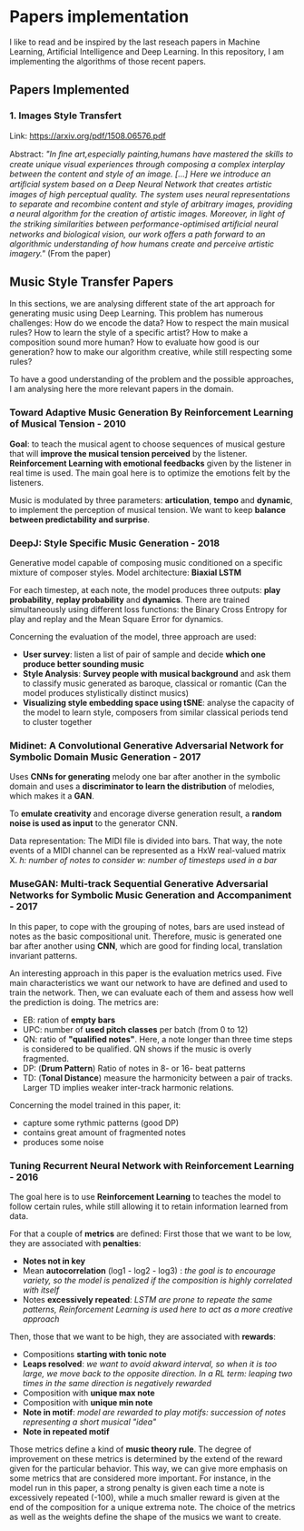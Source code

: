 # Papers implementation

I like to read and be inspired by the last reseach papers in Machine Learning, Artificial Intelligence and Deep Learning. 
In this repository, I am implementing the algorithms of those recent papers. 

## Papers Implemented 

### 1. Images Style Transfert

Link:  https://arxiv.org/pdf/1508.06576.pdf

Abstract: *"In ﬁne art,especially painting,humans have mastered the skills to create unique visual experiences through composing a complex interplay between the content and style of an image. [...] Here we introduce an artiﬁcial system based on a Deep Neural Network that creates artistic images of high perceptual quality. The system uses neural representations to separate and recombine content and style of arbitrary images, providing a neural algorithm for the creation of artistic images. Moreover, in light of the striking similarities between performance-optimised artiﬁcial neural networks and biological vision, our work offers a path forward to an algorithmic understanding of how humans create and perceive artistic imagery."* (From the paper)

## Music Style Transfer Papers

In this sections, we are analysing different state of the art approach for generating music using Deep Learning. This problem has numerous challenges: How do we encode the data? How to respect the main musical rules? How to learn the style of a specific artist? How to make a composition sound more human? How to evaluate how good is our generation? how to make our algorithm creative, while still respecting some rules? 

To have a good understanding of the problem and the possible approaches, I am analysing here the more relevant papers in the domain.

### Toward Adaptive Music Generation By Reinforcement Learning of Musical Tension - 2010

**Goal**: to teach the musical agent to choose sequences of musical gesture that will **improve the musical tension perceived** by the listener. **Reinforcement Learning with emotional feedbacks** given by the listener in real time is used. The main goal here is to optimize the emotions felt by the listeners. 

Music is modulated by three parameters: **articulation**, **tempo** and **dynamic**, to implement the perception of musical tension. We want to keep **balance between predictability and surprise**.

### DeepJ: Style Specific Music Generation - 2018

Generative model capable of composing music conditioned on a specific mixture of composer styles. 
Model architecture: **Biaxial LSTM**

For each timestep, at each note, the model produces three outputs: **play probability**, **replay probability** and **dynamics**. There are trained simultaneously using different loss functions: the Binary Cross Entropy for play and replay and the Mean Square Error for dynamics. 

Concerning the evaluation of the model, three approach are used:
- **User survey**: listen a list of pair of sample and decide **which one produce better sounding music**
- **Style Analysis**: **Survey people with musical background** and ask them to classify music generated as baroque, classical or romantic (Can the model produces stylistically distinct musics)
- **Visualizing style embedding space using tSNE**: analyse the capacity of the model to learn style, composers from similar classical periods tend to cluster together 

### Midinet: A Convolutional Generative Adversarial Network for Symbolic Domain Music Generation - 2017

Uses **CNNs for generating** melody one bar after another in the symbolic domain and uses a **discriminator to learn the distribution** of melodies, which makes it a **GAN**. 

To **emulate creativity** and encorage diverse generation result, a **random noise is used as input** to the generator CNN.

Data representation: The MIDI file is divided into bars. That way, the note events of a MIDI channel can be represented as a HxW real-valued matrix X. *h: number of notes to consider* *w: number of timesteps used in a bar*

### MuseGAN: Multi-track Sequential Generative Adversarial Networks for Symbolic Music Generation and Accompaniment - 2017

In this paper, to cope with the grouping of notes, bars are used instead of notes as the basic compositional unit. Therefore, music is generated one bar after another using **CNN**, which are good for finding local, translation invariant patterns.

An interesting approach in this paper is the evaluation metrics used. Five main characteristics we want our network to have are defined and used to train the network. Then, we can evaluate each of them and assess how well the prediction is doing. The metrics are:
- EB: ration of **empty bars**
- UPC: number of **used pitch classes** per batch (from 0 to 12)
- QN: ratio of **"qualified notes"**. Here, a note longer than three time steps is considered to be qualified. QN shows if the music is overly fragmented.
- DP: (**Drum Pattern**) Ratio of notes in 8- or 16- beat patterns
- TD: (**Tonal Distance**) measure the harmonicity between a pair of tracks. Larger TD implies weaker inter-track harmonic relations.

Concerning the model trained in this paper, it:
- capture some rythmic patterns (good DP)
- contains great amount of fragmented notes 
- produces some noise


### Tuning Recurrent Neural Network with Reinforcement Learning - 2016

The goal here is to use **Reinforcement Learning** to teaches the model to follow certain rules, while still allowing it to retain information learned from data.

For that a couple of **metrics** are defined: 
First those that we want to be low, they are associated with **penalties**:
- **Notes not in key**
- Mean **autocorrelation** (log1 - log2 - log3) : *the goal is to encourage variety, so the model is penalized if the composition is highly correlated with itself*
- Notes **excessively repeated**: *LSTM are prone to repeate the same patterns, Reinforcement Learning is used here to act as a more creative approach*

Then, those that we want to be high, they are associated with **rewards**:
- Compositions **starting with tonic note**
- **Leaps resolved**: *we want to avoid akward interval, so when it is too large, we move back to the opposite direction. In a RL term: leaping two times in the same direction is negatively rewarded*
- Composition with **unique max note**
- Composition with **unique min note** 
- **Note in motif**: *model are rewarded to play motifs: succession of notes representing a short musical "idea"*
- **Note in repeated motif**

Those metrics define a kind of **music theory rule**. The degree of improvement on these metrics is determined by the extend of the reward given for the particular behavior. This way, we can give more emphasis on some metrics that are considered more important. For instance, in the model run in this paper, a strong penalty is given each time a note is excessively repeated (-100), while a much smaller reward is given at the end of the composition for a unique extrema note. The choice of the metrics as well as the weights define the shape of the musics we want to create. 

